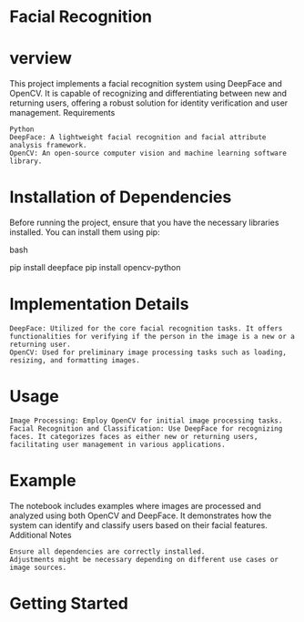 # Facial Recognition 

# verview

This project implements a facial recognition system using DeepFace and OpenCV. It is capable of recognizing and differentiating between new and returning users, offering a robust solution for identity verification and user management.
Requirements

    Python
    DeepFace: A lightweight facial recognition and facial attribute analysis framework.
    OpenCV: An open-source computer vision and machine learning software library.

# Installation of Dependencies

Before running the project, ensure that you have the necessary libraries installed. You can install them using pip:

bash

pip install deepface
pip install opencv-python

# Implementation Details

    DeepFace: Utilized for the core facial recognition tasks. It offers functionalities for verifying if the person in the image is a new or a returning user.
    OpenCV: Used for preliminary image processing tasks such as loading, resizing, and formatting images.

# Usage

    Image Processing: Employ OpenCV for initial image processing tasks.
    Facial Recognition and Classification: Use DeepFace for recognizing faces. It categorizes faces as either new or returning users, facilitating user management in various applications.

# Example

The notebook includes examples where images are processed and analyzed using both OpenCV and DeepFace. It demonstrates how the system can identify and classify users based on their facial features.
Additional Notes

    Ensure all dependencies are correctly installed.
    Adjustments might be necessary depending on different use cases or image sources.

# Getting Started

